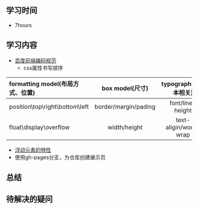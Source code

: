 ## 学习时间
* 7hours
## 学习内容
* [百度前端编码规范](https://github.com/ecomfe/spec)
  * css属性书写顺序
  
|formatting model(布局方式、位置)|box model(尺寸)|typographic(文本相关)|visual(视觉效果)|
|:-|:-:|:-:|-:|
|position\top\right\bottom\left|border/margin/pading|font/line-height|background/color/transition|
|float\display\overflow|width/height|text-aligin/word-wrap|list-style|
  
* [浮动元素的特性](https://developer.mozilla.org/zh-CN/docs/Learn/CSS/CSS_layout/Floats)
* 使用gh-pages分支，为仓库创建展示页
## 总结

## 待解决的疑问

